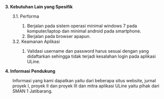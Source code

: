 
<b>
3. Kebutuhan Lain yang Spesifik<br>
</b>
<ol>
	3.1. Performa<br>
	<ol>
		<ol>
		<li>Berjalan pada sistem operasi minimal windows 7 pada komputer/laptop dan minimal android pada smartphone.</li>
		<li>Berjalan pada browser apapun.</li>
		</ol>
	</ol>
	3.2. Keamanan Aplikasi<br>
	<ol>
		<ol>
		<li>Validasi username dan password harus sesuai dengan yang didaftarkan sehingga tidak terjadi kesalahan login pada aplikasi ULine.</li>
		</ol>
	</ol>
</ol>
<b>
4. Informasi Pendukung<br>
</b>
	<ol>
	Informasi yang kami dapatkan yaitu dari beberapa situs website, jurnal proyek I, proyek II dan proyek III dan mitra aplikasi ULine yaitu pihak dari SMAN 1 Jatibarang.
	</ol>
			
		
						